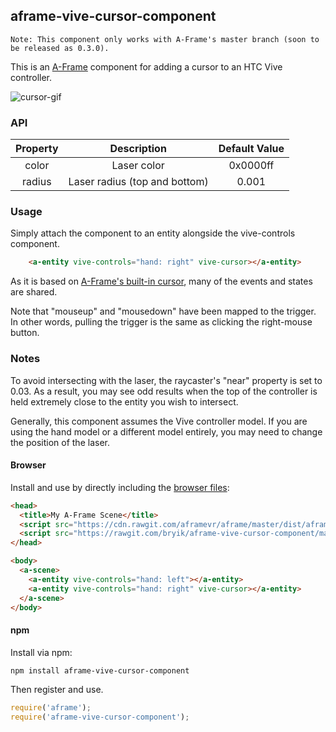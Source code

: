 ## aframe-vive-cursor-component

    Note: This component only works with A-Frame's master branch (soon to be released as 0.3.0).

This is an [A-Frame](https://aframe.io) component for adding a cursor to an HTC Vive controller.

![cursor-gif](http://i.imgur.com/QCgZWd7.gif)

### API

| Property |          Description          | Default Value |
|:--------:|:-----------------------------:|:-------------:|
|   color  |          Laser color          |    0x0000ff   |
|  radius  | Laser radius (top and bottom) |     0.001     |

### Usage

Simply attach the component to an entity alongside the vive-controls component.

```html
    <a-entity vive-controls="hand: right" vive-cursor></a-entity>
```

As it is based on [A-Frame's built-in cursor](https://aframe.io/docs/master/components/cursor.html), many of the events and states are shared.

Note that "mouseup" and "mousedown" have been mapped to the trigger. In other words, pulling the trigger is the same as clicking the right-mouse button.

### Notes

To avoid intersecting with the laser, the raycaster's "near" property is set to 0.03. As a result, you may see odd results when the top of the controller is held extremely close to the entity you wish to intersect.

Generally, this component assumes the Vive controller model. If you are using the hand model or a different model entirely, you may need to change the position of the laser.

#### Browser

Install and use by directly including the [browser files](dist):

```html
<head>
  <title>My A-Frame Scene</title>
  <script src="https://cdn.rawgit.com/aframevr/aframe/master/dist/aframe.min.js"></script>
  <script src="https://rawgit.com/bryik/aframe-vive-cursor-component/master/dist/aframe-vive-cursor-component.min.js"></script>
</head>

<body>
  <a-scene>
    <a-entity vive-controls="hand: left"></a-entity>
    <a-entity vive-controls="hand: right" vive-cursor></a-entity>
  </a-scene>
</body>
```

#### npm

Install via npm:

```bash
npm install aframe-vive-cursor-component
```

Then register and use.

```js
require('aframe');
require('aframe-vive-cursor-component');
```

